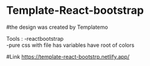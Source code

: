 # Template-React-bootstrap
#the design was created by Templatemo 

Tools :
 -reactbootstrap  
 -pure css with file has variables have root of colors

#Link
https://template-react-bootstrp.netlify.app/
